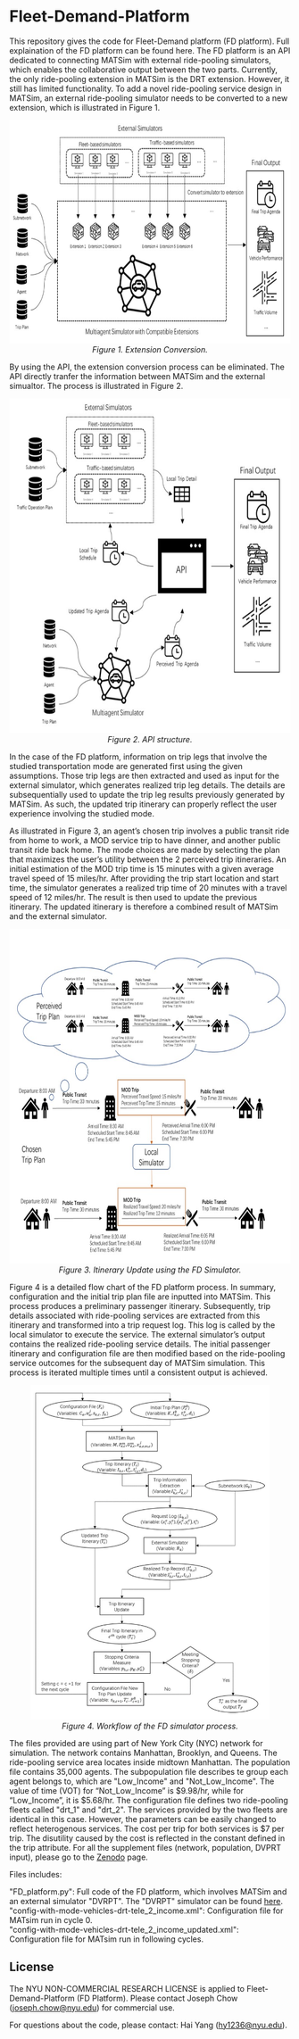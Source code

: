 # Fleet-Demand-Platform
This repository gives the code for Fleet-Demand platform (FD platform). Full explaination of the FD platform can be found here. The FD platform is an API dedicated to connecting MATSim with external ride-pooling simulators, which enables the collaborative output between the two parts. Currently, the only ride-pooling extension in MATSim is the DRT extension. However, it still has limited functionality. To add a novel ride-pooling service design in MATSim, an external ride-pooling simulator needs to be converted to a new extension, which is illustrated in Figure 1.

<p align="center">
  <img src="https://github.com/BUILTNYU/Fleet-Demand-Platform/blob/main/Figures/Extension%20Conversion.jpg",width="600" height="400">
  <br>
  <em>Figure 1. Extension Conversion.</em>
</p>

By using the API, the extension conversion process can be eliminated. The API directly tranfer the information between MATSim and the external simualtor. The process is illustrated in Figure 2.

<p align="center">
  <img src="https://github.com/BUILTNYU/Fleet-Demand-Platform/blob/main/Figures/API%20structure.jpg",width="600" height="600">
  <br>
  <em>Figure 2. API structure.</em>
</p>

In the case of the FD platform, information on trip legs that involve the studied transportation mode are generated first using the given assumptions. Those trip legs are then extracted and used as input for the external simulator, which generates realized trip leg details. The details are subsequentially used to update the trip leg results previously generated by MATSim. As such, the updated trip itinerary can properly reflect the user experience involving the studied mode.

As illustrated in Figure 3, an agent’s chosen trip involves a public transit ride from home to work, a MOD service trip to have dinner, and another public transit ride back home. The mode choices are made by selecting the plan that maximizes the user’s utility between the 2 perceived trip itineraries. An initial estimation of the MOD trip time is 15 minutes with a given average travel speed of 15 miles/hr. After providing the trip start location and start time, the simulator generates a realized trip time of 20 minutes with a travel speed of 12 miles/hr. The result is then used to update the previous itinerary. The updated itinerary is therefore a combined result of MATSim and the external simulator.

<p align="center">
  <img src="https://github.com/BUILTNYU/Fleet-Demand-Platform/blob/main/Figures/Itinerary_update.jpg",width="600" height="600">
  <br>
  <em>Figure 3. Itinerary Update using the FD Simulator.</em>
</p>

Figure 4 is a detailed flow chart of the FD platform process. In summary, configuration and the initial trip plan file are inputted into MATSim. This process produces a preliminary passenger itinerary. Subsequently, trip details associated with ride-pooling services are extracted from this itinerary and transformed into a trip request log. This log is called by the local simulator to execute the service. The external simulator’s output contains the realized ride-pooling service details. The initial passenger itinerary and configuration file are then modified based on the ride-pooling service outcomes for the subsequent day of MATSim simulation. This process is iterated multiple times until a consistent output is achieved.

<p align="center">
  <img src="https://github.com/BUILTNYU/Fleet-Demand-Platform/blob/main/Figures/Flowchart.jpg",width="300" height="600">
  <br>
  <em>Figure 4. Workflow of the FD simulator process.</em>
</p>

The files provided are using part of New York City (NYC) network for simulation. The network contains Manhattan, Brooklyn, and Queens. The ride-pooling service area locates inside midtown Manhattan. The population file contains 35,000 agents. The subpopulation file describes te group each agent belongs to, which are "Low_Income" and "Not_Low_Income". The value of time (VOT) for “Not_Low_Income” is $9.98/hr, while for “Low_Income”, it is $5.68/hr. The configuration file defines two ride-pooling fleets called "drt_1" and "drt_2". The services provided by the two fleets are identical in this case. However, the parameters can be easily changed to reflect heterogenous services. The cost per trip for both services is $7 per trip. The disutility caused by the cost is reflected in the constant defined in the trip attribute. For all the supplement files (network, population, DVPRT input), please go to the [Zenodo](https://zenodo.org/record/8114990) page.

Files includes:

"FD_platform.py": Full code of the FD platform, which involves MATSim and an external simulator "DVRPT". The "DVRPT" simulator can be found [here](https://github.com/BUILTNYU/ridepooling-with-transfers).<br>
"config-with-mode-vehicles-drt-tele_2_income.xml": Configuration file for MATsim run in cycle 0.<br>
"config-with-mode-vehicles-drt-tele_2_income_updated.xml": Configuration file for MATsim run in following cycles.<br>

## License
The NYU NON-COMMERCIAL RESEARCH LICENSE is applied to Fleet-Demand-Platform (FD Platform). Please contact Joseph Chow (joseph.chow@nyu.edu) for commercial use.

For questions about the code, please contact: Hai Yang (hy1236@nyu.edu).

